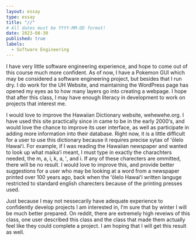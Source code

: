 ```yaml
---
layout: essay
type: essay
title: "//"
# All dates must be YYYY-MM-DD format!
date: 2023-08-30
published: true
labels:
  - Software Engineering
---
```

I have very little software engineering experience, and hope to come out of this course much more confident. As of now, I have a Pokemon GUI which may be considered a software engineering project, but besides that I run dry. I do work for the UH Website, and maintaining the WordPress page has opened my eyes as to how many layers go into creating a webpage. I hope that after this class, I may have enough literacy in development to work on projects that interest me.

I would love to improve the Hawaiian Dictionary website, wehewehe.org. I have used this site practically since in came to be in the early 2000ʻs, and would love the chance to improve its user interface, as well as participate in adding more information into their database. Right now, it is a little difficult for a user to use this dictionary because it requires precise sytax of ʻōlelo Hawaiʻi. For example, if I was reading the Hawaiian newspaper and wanted to look up what maikaʻi meant, I must type in exactly the charachters needed, the m, a, i, k, a, ʻ, and i. If any of these charecters are ommitted, there will be no result. I would love to improve this, and provide better suggestions for a user who may be looking at a word from a newspaper printed over 100 years ago, back when the ʻōlelo Hawaiʻi written languge restricted to standard english charecters because of the printing presses used. 

Just because I may not nessecarily have adequate experience to confidently develop projects I am interested in, Iʻm sure that by winter I will be much better prepared. On reddit, there are extremely high reveiws of this class, one user described this class and the class that made them actually feel like they could complete a project. I am hoping that I will get this result as well.

